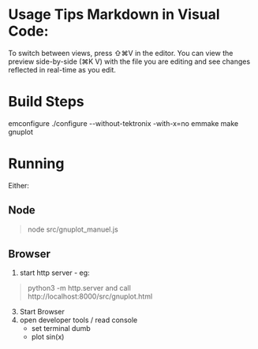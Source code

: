 # Usage Tips Markdown in Visual Code: 
To switch between views, press ⇧⌘V in the editor. You can view the preview side-by-side (⌘K V) with the file you are editing and see changes reflected in real-time as you edit.

# Build Steps
emconfigure ./configure --without-tektronix -with-x=no
emmake make gnuplot 

# Running
Either:
## Node
> node src/gnuplot_manuel.js
## Browser
1. start http server  - eg: 
> python3 -m http.server and call http://localhost:8000/src/gnuplot.html
3. Start Browser
2. open developer tools / read console
    * set terminal dumb
    * plot sin(x)